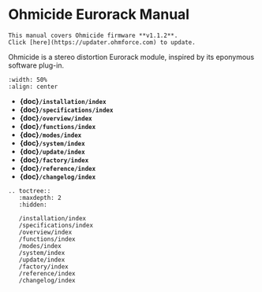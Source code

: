 # Ohmicide Eurorack Manual

```{note}
This manual covers Ohmicide firmware **v1.1.2**.
Click [here](https://updater.ohmforce.com) to update.
```

Ohmicide is a stereo distortion Eurorack module, inspired by its eponymous software plug-in.

```{image} Ohmicide_ER_top.webp
:width: 50%
:align: center
```

- **{doc}`/installation/index`**
- **{doc}`/specifications/index`**
- **{doc}`/overview/index`**
- **{doc}`/functions/index`**
- **{doc}`/modes/index`**
- **{doc}`/system/index`**
- **{doc}`/update/index`**
- **{doc}`/factory/index`**
- **{doc}`/reference/index`**
- **{doc}`/changelog/index`**

```{eval-rst}
.. toctree::
   :maxdepth: 2
   :hidden:

   /installation/index
   /specifications/index
   /overview/index
   /functions/index
   /modes/index
   /system/index
   /update/index
   /factory/index
   /reference/index
   /changelog/index
```
